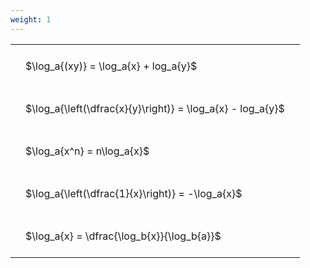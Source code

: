 ```yaml
---
weight: 1
---
```


<style type="text/css">
#T_50516 th.col_heading {
  text-align: left;
  font-size: 1em;
}
#T_50516 td {
  text-align: left;
  font-size: 1em;
  padding: 1.5em;
}
</style>
<table id="T_50516">
  <thead>
  </thead>
  <tbody>
    <tr>
      <td id="T_50516_row0_col0" class="data row0 col0" >$\log_a{(xy)} = \log_a{x} + log_a{y}$</td>
    </tr>
    <tr>
      <td id="T_50516_row1_col0" class="data row1 col0" >$\log_a{\left(\dfrac{x}{y}\right)} = \log_a{x} - log_a{y}$</td>
    </tr>
    <tr>
      <td id="T_50516_row2_col0" class="data row2 col0" >$\log_a{x^n} = n\log_a{x}$</td>
    </tr>
    <tr>
      <td id="T_50516_row3_col0" class="data row3 col0" >$\log_a{\left(\dfrac{1}{x}\right)} = -\log_a{x}$</td>
    </tr>
    <tr>
      <td id="T_50516_row4_col0" class="data row4 col0" >$\log_a{x} = \dfrac{\log_b{x}}{\log_b{a}}$</td>
    </tr>
  </tbody>
</table>
